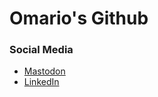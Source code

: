 # Omario's Github

### Social Media

- [Mastodon](https://anarchism.space/web/accounts/53213)
- [LinkedIn](https://www.linkedin.com/in/omar42/)
